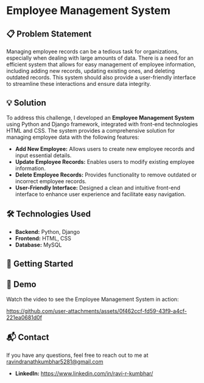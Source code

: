 # Employee Management System

## 📋 Problem Statement

Managing employee records can be a tedious task for organizations, especially when dealing with large amounts of data. There is a need for an efficient system that allows for easy management of employee information, including adding new records, updating existing ones, and deleting outdated records. This system should also provide a user-friendly interface to streamline these interactions and ensure data integrity.

## 💡 Solution

To address this challenge, I developed an **Employee Management System** using Python and Django framework, integrated with front-end technologies HTML and CSS. The system provides a comprehensive solution for managing employee data with the following features:

- **Add New Employee:** Allows users to create new employee records and input essential details.
- **Update Employee Records:** Enables users to modify existing employee information.
- **Delete Employee Records:** Provides functionality to remove outdated or incorrect employee records.
- **User-Friendly Interface:** Designed a clean and intuitive front-end interface to enhance user experience and facilitate easy navigation.

## 🛠️ Technologies Used

- **Backend:** Python, Django
- **Frontend:** HTML, CSS
- **Database:** MySQL

## 🚀 Getting Started


## 🎥 Demo

Watch the video to see the Employee Management System in action:

https://github.com/user-attachments/assets/0f462ccf-fd59-43f9-a4cf-221ea0681d0f

## 📬 Contact

If you have any questions, feel free to reach out to me at ravindranathkumbhar5281@gmail.com

- **LinkedIn:** https://www.linkedin.com/in/ravi-r-kumbhar/

